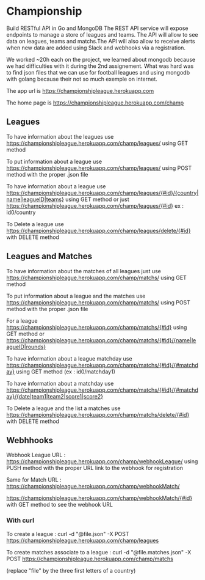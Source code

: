 # Championship

Build RESTful API in Go and MongoDB The REST API service will expose endpoints to manage a store of leagues and teams. The API will allow to see data on leagues, teams and matchs.The API will also allow to receive alerts when new data are added using Slack and webhooks via a registration.

We worked ~20h each on the project, we learned about mongodb because we had difficulties with it during the 2nd assignement. What was hard was to find json files that we can use for football leagues and using mongodb with golang because their not so much exemple on internet.

The app url is https://championshipleague.herokuapp.com

The home page is https://championshipleague.herokuapp.com/champ

## Leagues

To have information about the leagues use https://championshipleague.herokuapp.com/champ/leagues/ using GET method

To put information about a league use https://championshipleague.herokuapp.com/champ/leagues/ using POST method with the proper .json file

To have information about a league use https://championshipleague.herokuapp.com/champ/leagues/{#id}/{country|name|leagueID|teams} using GET method or just https://championshipleague.herokuapp.com/champ/leagues/{#id} 
ex : id0/country

To Delete a league  use https://championshipleague.herokuapp.com/champ/leagues/delete/{#id} with DELETE method



## Leagues and Matches

To have information about the matches of all leagues just use https://championshipleague.herokuapp.com/champ/matchs/ using GET method

To put information about a league and the matches use https://championshipleague.herokuapp.com/champ/matchs/ using POST method with the proper .json file

For a league https://championshipleague.herokuapp.com/champ/matchs/{#id} using GET method or 
https://championshipleague.herokuapp.com/champ/matchs/{#id}/{name|leagueID|rounds}

To have information about a league matchday use https://championshipleague.herokuapp.com/champ/matchs/{#id}/{#matchday} using GET method (ex : id0/matchday1)

To have information about a matchday use https://championshipleague.herokuapp.com/champ/matchs/{#id}/{#matchday}/{date|team1|team2|score1|score2}

To Delete a league and the list a matches use https://championshipleague.herokuapp.com/champ/matchs/delete/{#id} with DELETE method


## Webhhooks

Webhook League URL : https://championshipleague.herokuapp.com/champ/webhookLeague/ using PUSH method with the proper URL link to the webhook for registration

Same for Match URL : https://championshipleague.herokuapp.com/champ/webhookMatch/

https://championshipleague.herokuapp.com/champ/webhookMatch/{#id} with GET method to see the webhook URL

### With curl

To create a league : curl -d "@file.json" -X POST https://championshipleague.herokuapp.com/champ/leagues

To create matches associate to a league : curl -d "@file.matches.json" -X POST https://championshipleague.herokuapp.com/champ/matchs

(replace "file" by the three first letters of a country)